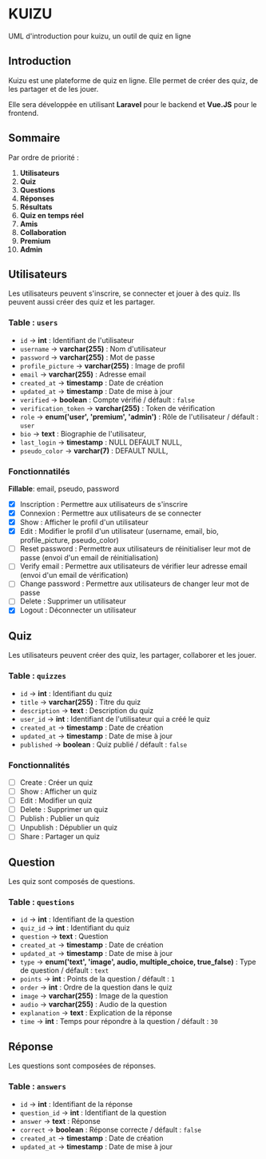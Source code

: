 # KUIZU

UML d'introduction pour kuizu, un outil de quiz en ligne

## Introduction

Kuizu est une plateforme de quiz en ligne. Elle permet de créer des quiz, de les partager et de les jouer.

Elle sera développée en utilisant **Laravel** pour le backend et **Vue.JS** pour le frontend.

## Sommaire

Par ordre de priorité :

1. **Utilisateurs**
2. **Quiz**
3. **Questions**
4. **Réponses**
5. **Résultats**
6. **Quiz en temps réel**
7. **Amis**
8. **Collaboration**
9. **Premium**
10. **Admin**

## Utilisateurs

Les utilisateurs peuvent s'inscrire, se connecter et jouer à des quiz. Ils peuvent aussi créer des quiz et les partager.

### Table : `users`

- `id` -> **int** : Identifiant de l'utilisateur
- `username` -> **varchar(255)** : Nom d'utilisateur
- `password` -> **varchar(255)** : Mot de passe
- `profile_picture` -> **varchar(255)** : Image de profil
- `email` -> **varchar(255)** : Adresse email
- `created_at` -> **timestamp** : Date de création
- `updated_at` -> **timestamp** : Date de mise à jour
- `verified` -> **boolean** : Compte vérifié / défault : `false`
- `verification_token` -> **varchar(255)** : Token de vérification
- `role` -> **enum('user', 'premium', 'admin')** : Rôle de l'utilisateur / défault : `user`
- `bio` -> **text** : Biographie de l'utilisateur,
- `last_login` -> **timestamp** : NULL DEFAULT NULL,
- `pseudo_color` -> **varchar(7)** : DEFAULT NULL,

### Fonctionnatilés

**Fillable**: email, pseudo, password

- [X] Inscription : Permettre aux utilisateurs de s'inscrire
- [X] Connexion : Permettre aux utilisateurs de se connecter
- [X] Show : Afficher le profil d'un utilisateur
- [X] Edit : Modifier le profil d'un utilisateur (username, email, bio, profile_picture, pseudo_color)
- [ ] Reset password : Permettre aux utilisateurs de réinitialiser leur mot de passe (envoi d'un email de réinitialisation)
- [ ] Verify email : Permettre aux utilisateurs de vérifier leur adresse email (envoi d'un email de vérification)
- [ ] Change password : Permettre aux utilisateurs de changer leur mot de passe
- [ ] Delete : Supprimer un utilisateur
- [X] Logout : Déconnecter un utilisateur

## Quiz

Les utilisateurs peuvent créer des quiz, les partager, collaborer et les jouer.

### Table : `quizzes`

- `id` -> **int** : Identifiant du quiz
- `title` -> **varchar(255)** : Titre du quiz
- `description` -> **text** : Description du quiz
- `user_id` -> **int** : Identifiant de l'utilisateur qui a créé le quiz
- `created_at` -> **timestamp** : Date de création
- `updated_at` -> **timestamp** : Date de mise à jour
- `published` -> **boolean** : Quiz publié / défault : `false`

### Fonctionnalités

- [ ] Create : Créer un quiz
- [ ] Show : Afficher un quiz
- [ ] Edit : Modifier un quiz
- [ ] Delete : Supprimer un quiz
- [ ] Publish : Publier un quiz
- [ ] Unpublish : Dépublier un quiz
- [ ] Share : Partager un quiz

## Question

Les quiz sont composés de questions.

### Table : `questions`

- `id` -> **int** : Identifiant de la question
- `quiz_id` -> **int** : Identifiant du quiz
- `question` -> **text** : Question
- `created_at` -> **timestamp** : Date de création
- `updated_at` -> **timestamp** : Date de mise à jour
- `type` -> **enum('text', 'image', audio, multiple_choice, true_false)** : Type de question / défault : `text`
- `points` -> **int** : Points de la question / défault : `1`
- `order` -> **int** : Ordre de la question dans le quiz
- `image` -> **varchar(255)** : Image de la question
- `audio` -> **varchar(255)** : Audio de la question
- `explanation` -> **text** : Explication de la réponse
- `time` -> **int** : Temps pour répondre à la question / défault : `30`

## Réponse

Les questions sont composées de réponses.

### Table : `answers`

- `id` -> **int** : Identifiant de la réponse
- `question_id` -> **int** : Identifiant de la question
- `answer` -> **text** : Réponse
- `correct` -> **boolean** : Réponse correcte / défault : `false`
- `created_at` -> **timestamp** : Date de création
- `updated_at` -> **timestamp** : Date de mise à jour
